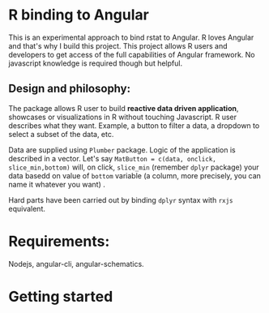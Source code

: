 # R binding to Angular
This is an experimental approach to bind rstat to Angular. R loves Angular and that's why I build this project.
This project allows R users and developers to get access of the full capabilities of Angular framework.
No javascript knowledge is required though but helpful.

## Design and philosophy:

The package allows R user to build **reactive data driven application**, showcases or visualizations in R without touching Javascript. R user describes what they want. 
Example, a button to filter a data, a dropdown to select a subset of the data, etc.

Data are supplied using `Plumber` package. Logic of the application is described in a vector. Let's say `MatButton = c(data, onclick, slice_min,bottom)` will, on click, `slice_min` (remember `dplyr` package) your data basedd on value of `bottom` variable (a column, more precisely, you can name it whatever you want) .

Hard parts have been carried out by binding `dplyr` syntax with `rxjs` equivalent.

# Requirements:

Nodejs, angular-cli, angular-schematics.

# Getting started